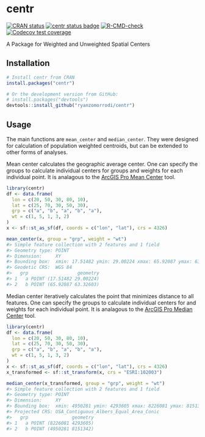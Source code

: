 
<!-- README.md is generated from README.Rmd. Please edit that file -->

# centr

<!-- badges: start -->

[![CRAN
status](https://www.r-pkg.org/badges/version/centr)](https://CRAN.R-project.org/package=centr)
[![centr status
badge](https://ryanzomorrodi.r-universe.dev/badges/centr)](https://ryanzomorrodi.r-universe.dev/centr)
[![R-CMD-check](https://github.com/ryanzomorrodi/centR/actions/workflows/R-CMD-check.yaml/badge.svg)](https://github.com/ryanzomorrodi/centR/actions/workflows/R-CMD-check.yaml)
[![Codecov test
coverage](https://codecov.io/gh/ryanzomorrodi/centR/branch/main/graph/badge.svg)](https://app.codecov.io/gh/ryanzomorrodi/centR?branch=main)
<!-- badges: end -->

A Package for Weighted and Unweighted Spatial Centers

## Installation

``` r
# Install centr from CRAN
install.packages("centr")

# Or the development version from GitHub:
# install.packages("devtools")
devtools::install_github("ryanzomorrodi/centr")
```

## Usage

The main functions are `mean_center` and `median_center`. They were
designed for calculation of population weighted centroids, but can be
extended to other forms of analyses.

Mean center calculates the geographic average center. One can specify
the groups to calculate individual centers for groups and weights for
each individual point. It is analagous to the [ArcGIS Pro Mean
Center](https://pro.arcgis.com/en/pro-app/latest/tool-reference/spatial-statistics/mean-center.htm)
tool.

``` r
library(centr)
df <- data.frame(
  lon = c(20, 50, 30, 80, 10),
  lat = c(25, 70, 30, 50, 30),
  grp = c("a", "b", "a", "b", "a"),
  wt = c(1, 5, 1, 3, 2)
)
x <- sf::st_as_sf(df, coords = c("lon", "lat"), crs = 4326)

mean_center(x, group = "grp", weight = "wt")
#> Simple feature collection with 2 features and 1 field
#> Geometry type: POINT
#> Dimension:     XY
#> Bounding box:  xmin: 17.51482 ymin: 29.00224 xmax: 65.92087 ymax: 63.32603
#> Geodetic CRS:  WGS 84
#>   grp                  geometry
#> 1   a POINT (17.51482 29.00224)
#> 2   b POINT (65.92087 63.32603)
```

Median center iteratively calculates the point that minimizes distance
to all features. One can specify the groups to calculate individual
centers for and weights for each individual point. It is analagous to
the [ArcGIS Pro Median
Center](https://pro.arcgis.com/en/pro-app/latest/tool-reference/spatial-statistics/median-center.htm)
tool.

``` r
library(centr)
df <- data.frame(
  lon = c(20, 50, 30, 80, 10),
  lat = c(25, 70, 30, 50, 30),
  grp = c("a", "b", "a", "b", "a"),
  wt = c(1, 5, 1, 3, 2)
)
x <- sf::st_as_sf(df, coords = c("lon", "lat"), crs = 4326)
x_transformed <- sf::st_transform(x, crs = "ESRI:102003")

median_center(x_transformed, group = "grp", weight = "wt")
#> Simple feature collection with 2 features and 1 field
#> Geometry type: POINT
#> Dimension:     XY
#> Bounding box:  xmin: 4950281 ymin: 4293605 xmax: 8226081 ymax: 8151342
#> Projected CRS: USA_Contiguous_Albers_Equal_Area_Conic
#>   grp                geometry
#> 1   a POINT (8226081 4293605)
#> 2   b POINT (4950281 8151342)
```
